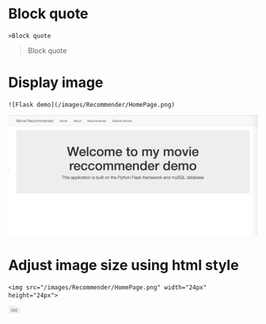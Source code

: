 # Block quote  
```
>Block quote
```  
>Block quote  


# Display image   
```  
![Flask demo](/images/Recommender/HomePage.png)
```  
![Flask demo](/images/Recommender/HomePage.png)  

# Adjust image size using html style  
```
<img src="/images/Recommender/HomePage.png" width="24px" height="24px">
```  
<img src="/images/Recommender/HomePage.png" width="24px" height="24px">
